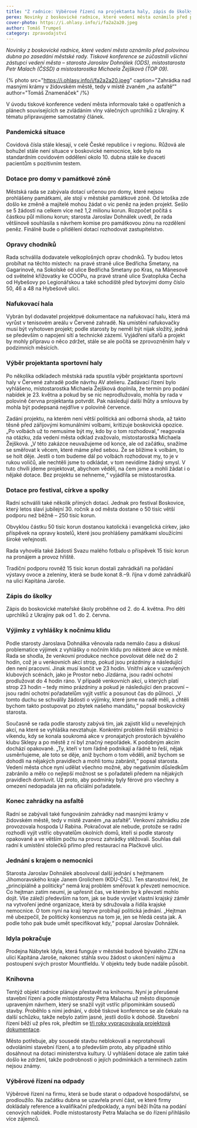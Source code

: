 ```yaml
---
title: "Z radnice: Výběrové řízení na projektanta haly, zápis do školky, konec zahrádky na asfaltě"
perex: Novinky z boskovické radnice, které vedení města oznámilo před polovinou dubna po zasedání městské rady.
cover-photo: https://i.ohlasy.info/i/fa2a2a20.jpeg
author: Tomáš Trumpeš
category: zpravodajství
---
```


*Novinky z boskovické radnice, které vedení města oznámilo před polovinou dubna po zasedání městské rady. Tiskové konference se zúčastnili všichni zástupci vedení města – starosta Jaroslav Dohnálek (ODS), místostarosta Petr Malach (ČSSD) a místostarostka Michaela Žejšková (TOP 09).*

{% photo src="https://i.ohlasy.info/i/fa2a2a20.jpeg" caption="Zahrádka nad masnými krámy v židovském městě, tedy v místě zvaném „na asfaltě“" author="Tomáš Znamenáček" /%}

V úvodu tiskové konference vedení města informovalo také o opatřeních a plánech souvisejících se zvládáním vlny válečných uprchlíků z Ukrajiny. K tématu připravujeme samostatný článek.

### Pandemická situace

Covidová čísla stále klesají, v celé České republice i v regionu. Růžová ale bohužel stále není situace v boskovické nemocnice, kde bylo na standardním covidovém oddělení okolo 10. dubna stále ke dvaceti pacientům s pozitivním testem.

### Dotace pro domy v památkové zóně

Městská rada se zabývala dotací určenou pro domy, které nejsou prohlášeny památkami, ale stojí v městské památkové zóně. Od letoška zde došlo ke změně a majitelé mohou žádat o víc peněz na jeden projekt. Sešlo se 5 žádostí na celkem více než 1,2 milionu korun. Rozpočet počítá s částkou půl milionu korun; starosta Jaroslav Dohnálek uvedl, že rada většinově souhlasila s návrhem komise pro památkovou zónu na rozdělení peněz. Finálně bude o přidělení dotací rozhodovat zastupitelstvo.

### Opravy chodníků

Rada schválila dodavatele velkoplošných oprav chodníků. Ty budou letos probíhat na těchto místech: na pravé straně ulice Bedřicha Smetany, na Gagarinově, na Sokolské od ulice Bedřicha Smetany po Kras, na Mánesově od světelné křižovatky ke COOPu, na pravé straně ulice Svatopluka Čecha od Hybešovy po Legionářskou a také schodiště před bytovými domy číslo 50, 46 a 48 na Hybešově ulici.

### Nafukovací hala

Vybrán byl dodavatel projektové dokumentace na nafukovací halu, která má vyrůst v tenisovém areálu v Červené zahradě. Na umístění nafukovačky musí být vyhotoven projekt; podle starosty by neměl být nijak složitý, jedná se především o napojení sítí a technické zázemí. Vyjádření síťařů a projekt by mohly přípravu o něco zdržet, stále se ale počítá se zprovozněním haly v podzimních měsících.

### Výběr projektanta sportovní haly

Po několika odkladech městská rada spustila výběr projektanta sportovní haly v Červené zahradě podle návrhu AV atelieru. Zadávací řízení bylo vyhlášeno, místostarostka Michaela Žejšková doplnila, že termín pro podání nabídek je 23. května a pokud by se nic neprodlužovalo, mohla by rada v polovině června projektanta potvrdit. Pak následují další lhůty a smlouva by mohla být podepsaná nejdříve v polovině července.

Zadání projektu, na kterém není větší politická ani odborná shoda, až takto těsně před zářijovými komunálními volbami, kritizuje boskovická opozice. „Po volbách už to nemusíme být my, kdo by o tom rozhodoval,“ reagovala na otázku, zda vedení města odklad zvažovalo, místostarostka Michaela Žejšková. „V této zakázce neuvažujeme od konce, ale od začátku, snažíme se směřovat k věcem, které máme před sebou. Že se blížíme k volbám, to se holt děje. Jestli o tom budeme dál po volbách rozhodovat my, to je v rukou voličů, ale nechtěli jsme to odkládat, v tom nevidíme žádný smysl. V tuto chvíli jdeme projektovat, abychom věděli, na čem jsme a mohli žádat i o nějaké dotace. Bez projektu se nehneme,“ vyjádřila se místostarostka.

### Dotace pro festival, církve a spolky

Radní schválili také několik přímých dotací. Jednak pro festival Boskovice, který letos slaví jubilejní 30. ročník a od města dostane o 50 tisíc větší podporu než běžně – 250 tisíc korun.

Obvyklou částku 50 tisíc korun dostanou katolická i evangelická církev, jako příspěvek na opravy kostelů, které jsou prohlášeny památkami sloužícími široké veřejnosti.

Rada vyhověla také žádosti Svazu malého fotbalu o příspěvek 15 tisíc korun na pronájem a provoz hřiště.

Tradiční podporu rovněž 15 tisíc korun dostali zahrádkáři na pořádání výstavy ovoce a zeleniny, která se bude konat 8.–9. října v domě zahrádkářů na ulici Kapitána Jaroše.

### Zápis do školky

Zápis do boskovické mateřské školy proběhne od 2. do 4. května. Pro děti uprchlíků z Ukrajiny pak od 1. do 2. června. 

### Výjimky z vyhlášky k nočnímu klidu

Podle starosty Jaroslava Dohnálka věnovala rada nemálo času a diskusí problematice výjimek z vyhlášky o nočním klidu pro některé akce ve městě. Rada se shodla, že venkovní produkce nechce povolovat déle než do 2 hodin, což je u venkovních akcí strop, pokud jsou prázdniny a následující den není pracovní. Jinak musí končit ve 23 hodin. Vnitřní akce v uzavřených klubových scénách, jako je Prostor nebo Jízdárna, jsou radní ochotní prodlužovat do 4 hodin ráno. V případě venkovních akcí, u kterých platí strop 23 hodin – tedy mimo prázdniny a pokud je následující den pracovní – jsou radní ochotní pořadatelům vyjít vstříc a posunout čas do půlnoci. „V tomto duchu se schválily žádosti o výjimky, které jsme na radě měli, a chtěli bychom takto postupovat po zbytek našeho mandátu,“ popsal boskovický starosta.

Současně se rada podle starosty zabývá tím, jak zajistit klid u neveřejných akcí, na které se vyhláška nevztahuje. Konkrétní problém řešili strážníci o víkendu, kdy se konala soukromá akce v pronajatých prostorách bývalého klubu Sklepy a po městě z ní byl značný nepořádek. K podobným akcím dochází opakovaně. „Ty, kteří v tom řádně podnikají a řádně to řeší, nějak usměrňujeme, ale toto se děje, aniž bychom o tom věděli, aniž bychom se dohodli na nějakých pravidlech a mohli tomu zabránit,“ popsal starosta. Vedení města chce nyní udělat všechno možné, aby negativním důsledkům zabránilo a mělo co nejlepší možnost se s pořadateli předem na nějakých pravidlech domluvit. Už proto, aby podmínky byly férové pro všechny a omezení nedopadala jen na oficiální pořadatele.

### Konec zahrádky na asfaltě

Radní se zabývali také fungováním zahrádky nad masnými krámy v židovském městě, tedy v místě zvaném „na asfaltě“. Venkovní zahrádku zde provozovala hospoda U Rabína. Pokračovat ale nebude, protože se radní rozhodli vyjít vstříc obyvatelům okolních domů, kteří si podle starosty opakovaně a ve větším počtu na provoz zahrádky stěžovali. Souhlas dali radní k umístění stolečků přímo před restaurací na Plačkově ulici.

### Jednání s krajem o nemocnici

Starosta Jaroslav Dohnálek absolvoval další jednání s hejtmanem Jihomoravského kraje Janem Grolichem (KDU-ČSL). Ten starostovi řekl, že „principiálně a politicky“ nemá kraj problém směřovat k převzetí nemocnice. Co hejtman zatím neumí, je upřesnit čas, ve kterém by k převzetí mohlo dojít. Vše záleží především na tom, jak se bude vyvíjet vlastní krajský záměr na vytvoření jedné organizace, která by sdružovala a řídila krajské nemocnice. O tom nyní na kraji teprve probíhají politická jednání. „Hejtman mě ubezpečil, že politický konsenzus na tom je, jen se hledá cesta jak. A podle toho pak bude umět specifikovat kdy,“ popsal Jaroslav Dohnálek.

### Idyla pokračuje

Prodejna Nábytek Idyla, která funguje v městské budově bývalého ZZN na ulici Kapitána Jaroše, nakonec stáhla svou žádost o ukončení nájmu a postoupení svých prostor Mountfieldu. V objektu tedy bude nadále působit.

### Knihovna

Tentýž objekt radnice plánuje přestavět na knihovnu. Nyní je přerušené stavební řízení a podle místostarosty Petra Malacha už město disponuje upraveným návrhem, který se snažil vyjít vstříc připomínkám sousedů stavby. Proběhlo s nimi jednání, v době tiskové konference se ale čekalo na další schůzku, takže nebylo zatím jasné, jestli došlo k dohodě. Stavební řízení běží už přes rok, předtím se [tři roky vypracovávala projektová dokumentace](https://ohlasy.info/clanky/2021/01/tri-roky-projektovani.html).

Město potřebuje, aby sousedé stavbu neblokovali a neprotahovali odvoláními stavební řízení, a to především proto, aby případně stihlo dosáhnout na dotaci ministerstva kultury. U vyhlášení dotace ale zatím také došlo ke zdržení, takže podrobnosti o jejích podmínkách a termínech zatím nejsou známy. 

### Výběrové řízení na odpady

Výběrové řízení na firmu, která se bude starat o odpadové hospodářství, se prodloužilo. Na začátku dubna se uzavřela první část, ve které firmy dokládaly reference a kvalifikační předpoklady, a nyní běží lhůta na podání cenových nabídek. Podle místostarosty Petra Malacha se do řízení přihlásilo více zájemců.
